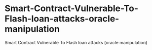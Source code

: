 # Smart-Contract-Vulnerable-To-Flash-loan-attacks-oracle-manipulation
Smart Contract Vulnerable To Flash loan attacks (oracle manipulation)

